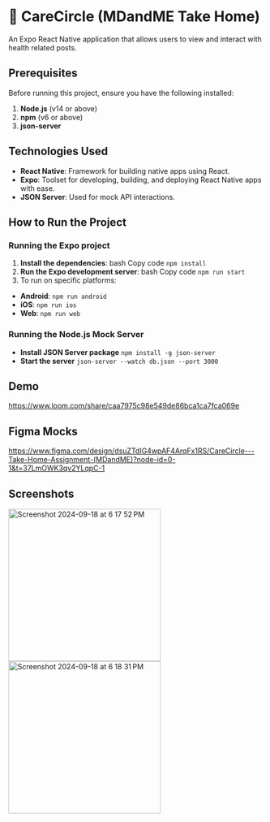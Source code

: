 # 💌 CareCircle (MDandME Take Home)
An Expo React Native application that allows users to view and interact with health related posts.

## Prerequisites

Before running this project, ensure you have the following installed:
1. **Node.js** (v14 or above)
2. **npm** (v6 or above)
3. **json-server**

## Technologies Used

* **React Native**: Framework for building native apps using React. 
* **Expo**: Toolset for developing, building, and deploying React Native apps with ease. 
* **JSON Server**: Used for mock API interactions. 

## How to Run the Project

### Running the Expo project

1. **Install the dependencies**: bash Copy code `npm install`
2. **Run the Expo development server**: bash Copy code `npm run start` 
3. To run on specific platforms: 
* **Android**: `npm run android` 
* **iOS**: `npm run ios` 
* **Web**: `npm run web`

### Running the Node.js Mock Server

* **Install JSON Server package** `npm install -g json-server`
* **Start the server** `json-server --watch db.json --port 3000`

## Demo

https://www.loom.com/share/caa7975c98e549de86bca1ca7fca069e

## Figma Mocks

https://www.figma.com/design/dsuZTdIG4wpAF4ArqFx1RS/CareCircle---Take-Home-Assignment-(MDandME)?node-id=0-1&t=37LmOWK3qv2YLqpC-1

## Screenshots

<img width="300" alt="Screenshot 2024-09-18 at 6 17 52 PM" src="https://github.com/user-attachments/assets/e5a7803e-df2d-431d-ade8-f67a726c3a88">
<img width="300" alt="Screenshot 2024-09-18 at 6 18 31 PM" src="https://github.com/user-attachments/assets/68efbf70-4a06-4629-8108-3b59cb1bf6ce">
